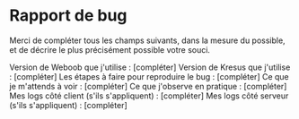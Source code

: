 # Rapport de bug

Merci de compléter tous les champs suivants, dans la mesure du possible, et de
décrire le plus précisément possible votre souci.

Version de Weboob que j'utilise : [compléter]
Version de Kresus que j'utilise : [compléter]
Les étapes à faire pour reproduire le bug : [compléter]
Ce que je m'attends à voir : [compléter]
Ce que j'observe en pratique : [compléter]
Mes logs côté client (s'ils s'appliquent) : [compléter]
Mes logs côté serveur (s'ils s'appliquent) : [compléter]
